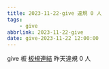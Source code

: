 ```yaml
---
title: 2023-11-22-give 違規 0 人
tags:
    - give
abbrlink: 2023-11-22-give
date: give-2023-11-22 12:00:00
---
```

give 板 [板規連結](https://www.ptt.cc/bbs/give/M.1612495900.A.C32.html)
昨天違規 0 人
